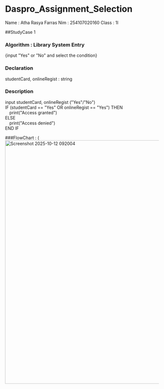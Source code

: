 # Daspro_Assignment_Selection
Name : Atha Rasya Farras
Nim : 254107020160
Class : 1I

##StudyCase 1
### Algorithm : Library System Entry
{input "Yes" or "No" and select the condition}

### Declaration
studentCard, onlineRegist : string

### Description
input studentCard, onlineRegist ("Yes"/"No")  
IF (studentCard == "Yes" OR onlineRegist == "Yes") THEN  
 print("Access granted")  
ELSE  
 print("Access denied")  
END IF

###FlowChart : 
(<img width="973" height="795" alt="Screenshot 2025-10-12 092004" src="https://github.com/user-attachments/assets/d82fffee-c14a-470a-bba8-6fe98f6e2893" />


